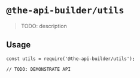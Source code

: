 # `@the-api-builder/utils`

> TODO: description

## Usage

```
const utils = require('@the-api-builder/utils');

// TODO: DEMONSTRATE API
```
